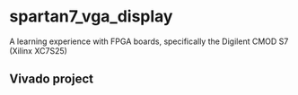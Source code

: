 # spartan7_vga_display
A learning experience with FPGA boards, specifically the Digilent CMOD S7 (Xilinx XC7S25)

## Vivado project
